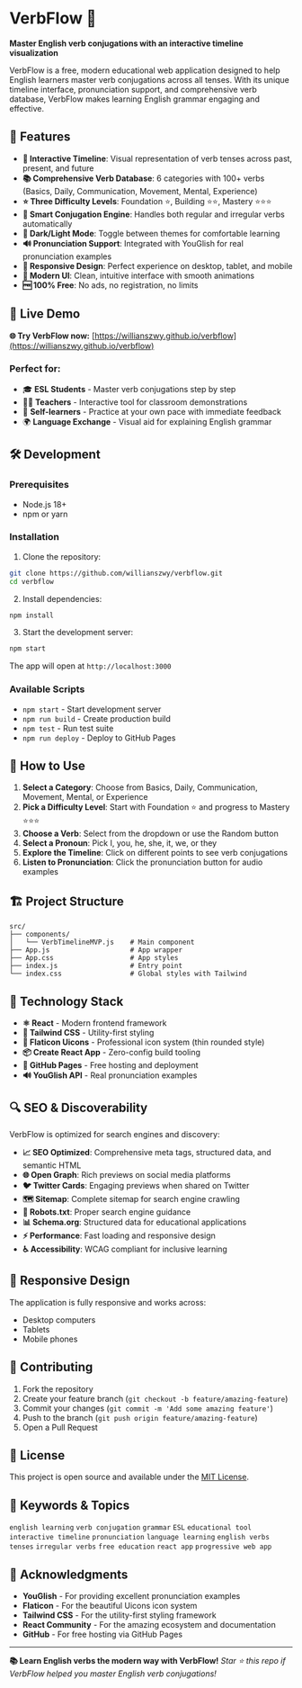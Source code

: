 # VerbFlow 🌊

**Master English verb conjugations with an interactive timeline visualization**

VerbFlow is a free, modern educational web application designed to help English learners master verb conjugations across all tenses. With its unique timeline interface, pronunciation support, and comprehensive verb database, VerbFlow makes learning English grammar engaging and effective.

## 🌟 Features

- **🎯 Interactive Timeline**: Visual representation of verb tenses across past, present, and future
- **📚 Comprehensive Verb Database**: 6 categories with 100+ verbs (Basics, Daily, Communication, Movement, Mental, Experience)
- **⭐ Three Difficulty Levels**: Foundation ⭐, Building ⭐⭐, Mastery ⭐⭐⭐
- **🧠 Smart Conjugation Engine**: Handles both regular and irregular verbs automatically
- **🌙 Dark/Light Mode**: Toggle between themes for comfortable learning
- **🔊 Pronunciation Support**: Integrated with YouGlish for real pronunciation examples
- **📱 Responsive Design**: Perfect experience on desktop, tablet, and mobile
- **🎨 Modern UI**: Clean, intuitive interface with smooth animations
- **🆓 100% Free**: No ads, no registration, no limits

## 🚀 Live Demo

**🌐 Try VerbFlow now:** [https://willianszwy.github.io/verbflow](https://willianszwy.github.io/verbflow)

### Perfect for:
- 🎓 **ESL Students** - Master verb conjugations step by step
- 👨‍🏫 **Teachers** - Interactive tool for classroom demonstrations
- 📖 **Self-learners** - Practice at your own pace with immediate feedback
- 🌍 **Language Exchange** - Visual aid for explaining English grammar

## 🛠️ Development

### Prerequisites

- Node.js 18+
- npm or yarn

### Installation

1. Clone the repository:
```bash
git clone https://github.com/willianszwy/verbflow.git
cd verbflow
```

2. Install dependencies:
```bash
npm install
```

3. Start the development server:
```bash
npm start
```

The app will open at `http://localhost:3000`

### Available Scripts

- `npm start` - Start development server
- `npm run build` - Create production build
- `npm test` - Run test suite
- `npm run deploy` - Deploy to GitHub Pages

## 🎯 How to Use

1. **Select a Category**: Choose from Basics, Daily, Communication, Movement, Mental, or Experience
2. **Pick a Difficulty Level**: Start with Foundation ⭐ and progress to Mastery ⭐⭐⭐
3. **Choose a Verb**: Select from the dropdown or use the Random button
4. **Select a Pronoun**: Pick I, you, he, she, it, we, or they
5. **Explore the Timeline**: Click on different points to see verb conjugations
6. **Listen to Pronunciation**: Click the pronunciation button for audio examples

## 🏗️ Project Structure

```
src/
├── components/
│   └── VerbTimelineMVP.js    # Main component
├── App.js                    # App wrapper
├── App.css                   # App styles
├── index.js                  # Entry point
└── index.css                 # Global styles with Tailwind
```

## 🎨 Technology Stack

- **⚛️ React** - Modern frontend framework
- **🎨 Tailwind CSS** - Utility-first styling
- **🎯 Flaticon Uicons** - Professional icon system (thin rounded style)
- **📦 Create React App** - Zero-config build tooling
- **🚀 GitHub Pages** - Free hosting and deployment
- **🔊 YouGlish API** - Real pronunciation examples

## 🔍 SEO & Discoverability

VerbFlow is optimized for search engines and discovery:

- **📈 SEO Optimized**: Comprehensive meta tags, structured data, and semantic HTML
- **🌐 Open Graph**: Rich previews on social media platforms
- **🐦 Twitter Cards**: Engaging previews when shared on Twitter
- **🗺️ Sitemap**: Complete sitemap for search engine crawling
- **🤖 Robots.txt**: Proper search engine guidance
- **📊 Schema.org**: Structured data for educational applications
- **⚡ Performance**: Fast loading and responsive design
- **♿ Accessibility**: WCAG compliant for inclusive learning

## 📱 Responsive Design

The application is fully responsive and works across:
- Desktop computers
- Tablets
- Mobile phones

## 🤝 Contributing

1. Fork the repository
2. Create your feature branch (`git checkout -b feature/amazing-feature`)
3. Commit your changes (`git commit -m 'Add some amazing feature'`)
4. Push to the branch (`git push origin feature/amazing-feature`)
5. Open a Pull Request

## 📝 License

This project is open source and available under the [MIT License](LICENSE).

## 🌟 Keywords & Topics

`english learning` `verb conjugation` `grammar` `ESL` `educational tool` `interactive timeline` `pronunciation` `language learning` `english verbs` `tenses` `irregular verbs` `free education` `react app` `progressive web app`

## 🙏 Acknowledgments

- **YouGlish** - For providing excellent pronunciation examples
- **Flaticon** - For the beautiful Uicons icon system  
- **Tailwind CSS** - For the utility-first styling framework
- **React Community** - For the amazing ecosystem and documentation
- **GitHub** - For free hosting via GitHub Pages

---

**📚 Learn English verbs the modern way with VerbFlow!** 
*Star ⭐ this repo if VerbFlow helped you master English verb conjugations!*